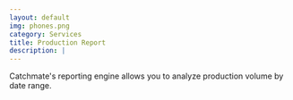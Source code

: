 ```yaml
---
layout: default
img: phones.png
category: Services
title: Production Report
description: |
---
```

Catchmate's reporting engine allows you to analyze production volume by date range. 
